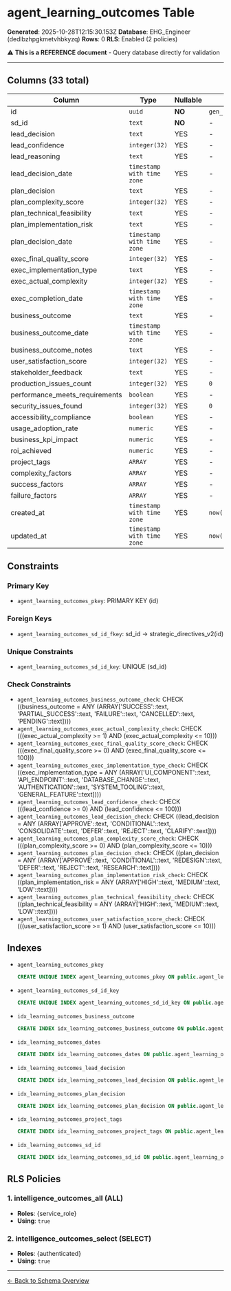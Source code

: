 # agent_learning_outcomes Table

**Generated**: 2025-10-28T12:15:30.153Z
**Database**: EHG_Engineer (dedlbzhpgkmetvhbkyzq)
**Rows**: 0
**RLS**: Enabled (2 policies)

⚠️ **This is a REFERENCE document** - Query database directly for validation

---

## Columns (33 total)

| Column | Type | Nullable | Default | Description |
|--------|------|----------|---------|-------------|
| id | `uuid` | **NO** | `gen_random_uuid()` | - |
| sd_id | `text` | **NO** | - | - |
| lead_decision | `text` | YES | - | - |
| lead_confidence | `integer(32)` | YES | - | - |
| lead_reasoning | `text` | YES | - | - |
| lead_decision_date | `timestamp with time zone` | YES | - | - |
| plan_decision | `text` | YES | - | - |
| plan_complexity_score | `integer(32)` | YES | - | - |
| plan_technical_feasibility | `text` | YES | - | - |
| plan_implementation_risk | `text` | YES | - | - |
| plan_decision_date | `timestamp with time zone` | YES | - | - |
| exec_final_quality_score | `integer(32)` | YES | - | - |
| exec_implementation_type | `text` | YES | - | - |
| exec_actual_complexity | `integer(32)` | YES | - | - |
| exec_completion_date | `timestamp with time zone` | YES | - | - |
| business_outcome | `text` | YES | - | - |
| business_outcome_date | `timestamp with time zone` | YES | - | - |
| business_outcome_notes | `text` | YES | - | - |
| user_satisfaction_score | `integer(32)` | YES | - | - |
| stakeholder_feedback | `text` | YES | - | - |
| production_issues_count | `integer(32)` | YES | `0` | - |
| performance_meets_requirements | `boolean` | YES | - | - |
| security_issues_found | `integer(32)` | YES | `0` | - |
| accessibility_compliance | `boolean` | YES | - | - |
| usage_adoption_rate | `numeric` | YES | - | - |
| business_kpi_impact | `numeric` | YES | - | - |
| roi_achieved | `numeric` | YES | - | - |
| project_tags | `ARRAY` | YES | - | - |
| complexity_factors | `ARRAY` | YES | - | - |
| success_factors | `ARRAY` | YES | - | - |
| failure_factors | `ARRAY` | YES | - | - |
| created_at | `timestamp with time zone` | YES | `now()` | - |
| updated_at | `timestamp with time zone` | YES | `now()` | - |

## Constraints

### Primary Key
- `agent_learning_outcomes_pkey`: PRIMARY KEY (id)

### Foreign Keys
- `agent_learning_outcomes_sd_id_fkey`: sd_id → strategic_directives_v2(id)

### Unique Constraints
- `agent_learning_outcomes_sd_id_key`: UNIQUE (sd_id)

### Check Constraints
- `agent_learning_outcomes_business_outcome_check`: CHECK ((business_outcome = ANY (ARRAY['SUCCESS'::text, 'PARTIAL_SUCCESS'::text, 'FAILURE'::text, 'CANCELLED'::text, 'PENDING'::text])))
- `agent_learning_outcomes_exec_actual_complexity_check`: CHECK (((exec_actual_complexity >= 1) AND (exec_actual_complexity <= 10)))
- `agent_learning_outcomes_exec_final_quality_score_check`: CHECK (((exec_final_quality_score >= 0) AND (exec_final_quality_score <= 100)))
- `agent_learning_outcomes_exec_implementation_type_check`: CHECK ((exec_implementation_type = ANY (ARRAY['UI_COMPONENT'::text, 'API_ENDPOINT'::text, 'DATABASE_CHANGE'::text, 'AUTHENTICATION'::text, 'SYSTEM_TOOLING'::text, 'GENERAL_FEATURE'::text])))
- `agent_learning_outcomes_lead_confidence_check`: CHECK (((lead_confidence >= 0) AND (lead_confidence <= 100)))
- `agent_learning_outcomes_lead_decision_check`: CHECK ((lead_decision = ANY (ARRAY['APPROVE'::text, 'CONDITIONAL'::text, 'CONSOLIDATE'::text, 'DEFER'::text, 'REJECT'::text, 'CLARIFY'::text])))
- `agent_learning_outcomes_plan_complexity_score_check`: CHECK (((plan_complexity_score >= 0) AND (plan_complexity_score <= 10)))
- `agent_learning_outcomes_plan_decision_check`: CHECK ((plan_decision = ANY (ARRAY['APPROVE'::text, 'CONDITIONAL'::text, 'REDESIGN'::text, 'DEFER'::text, 'REJECT'::text, 'RESEARCH'::text])))
- `agent_learning_outcomes_plan_implementation_risk_check`: CHECK ((plan_implementation_risk = ANY (ARRAY['HIGH'::text, 'MEDIUM'::text, 'LOW'::text])))
- `agent_learning_outcomes_plan_technical_feasibility_check`: CHECK ((plan_technical_feasibility = ANY (ARRAY['HIGH'::text, 'MEDIUM'::text, 'LOW'::text])))
- `agent_learning_outcomes_user_satisfaction_score_check`: CHECK (((user_satisfaction_score >= 1) AND (user_satisfaction_score <= 10)))

## Indexes

- `agent_learning_outcomes_pkey`
  ```sql
  CREATE UNIQUE INDEX agent_learning_outcomes_pkey ON public.agent_learning_outcomes USING btree (id)
  ```
- `agent_learning_outcomes_sd_id_key`
  ```sql
  CREATE UNIQUE INDEX agent_learning_outcomes_sd_id_key ON public.agent_learning_outcomes USING btree (sd_id)
  ```
- `idx_learning_outcomes_business_outcome`
  ```sql
  CREATE INDEX idx_learning_outcomes_business_outcome ON public.agent_learning_outcomes USING btree (business_outcome)
  ```
- `idx_learning_outcomes_dates`
  ```sql
  CREATE INDEX idx_learning_outcomes_dates ON public.agent_learning_outcomes USING btree (lead_decision_date, plan_decision_date, exec_completion_date)
  ```
- `idx_learning_outcomes_lead_decision`
  ```sql
  CREATE INDEX idx_learning_outcomes_lead_decision ON public.agent_learning_outcomes USING btree (lead_decision)
  ```
- `idx_learning_outcomes_plan_decision`
  ```sql
  CREATE INDEX idx_learning_outcomes_plan_decision ON public.agent_learning_outcomes USING btree (plan_decision)
  ```
- `idx_learning_outcomes_project_tags`
  ```sql
  CREATE INDEX idx_learning_outcomes_project_tags ON public.agent_learning_outcomes USING gin (project_tags)
  ```
- `idx_learning_outcomes_sd_id`
  ```sql
  CREATE INDEX idx_learning_outcomes_sd_id ON public.agent_learning_outcomes USING btree (sd_id)
  ```

## RLS Policies

### 1. intelligence_outcomes_all (ALL)

- **Roles**: {service_role}
- **Using**: `true`

### 2. intelligence_outcomes_select (SELECT)

- **Roles**: {authenticated}
- **Using**: `true`

---

[← Back to Schema Overview](../database-schema-overview.md)
